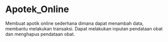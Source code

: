 # Apotek_Online
Membuat apotik online sederhana dimana dapat menambah data, membantu melakukan transaksi.
Dapat melakukan inputan pendataan obat dan menghapus pendataan obat.

